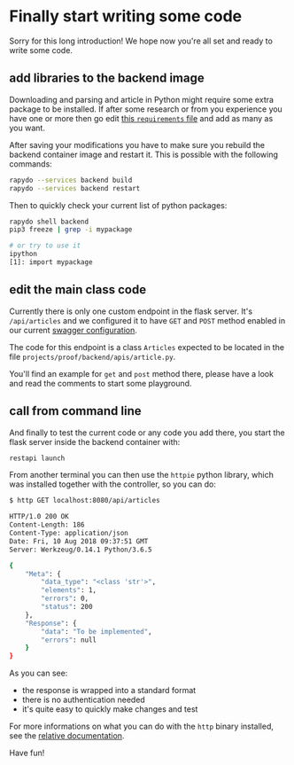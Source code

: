 
# Finally start writing some code

Sorry for this long introduction!
We hope now you're all set and ready to write some code.

## add libraries to the backend image

Downloading and parsing and article in Python might require some extra package to be installed. If after some research or from you experience you have one or more then go edit [this `requirements` file](../../projects/proof/backend/requirements.txt) and add as many as you want. 

After saving your modifications you have to make sure you rebuild the backend container image and restart it. This is possible with the following commands:
```bash
rapydo --services backend build
rapydo --services backend restart
```

Then to quickly check your current list of python packages:
```bash
rapydo shell backend
pip3 freeze | grep -i mypackage

# or try to use it
ipython
[1]: import mypackage
```


## edit the main class code

Currently there is only one custom endpoint in the flask server.
It's `/api/articles` and we configured it to have `GET` and `POST` method enabled in our current [swagger configuration](../../projects/proof/backend/swagger).

The code for this endpoint is a class `Articles` expected to be located in the file `projects/proof/backend/apis/article.py`.

You'll find an example for `get` and `post` method there, please have a look and read the comments to start some playground.


## call from command line

And finally to test the current code or any code you add there, you start the flask server inside the backend container with:
```bash
restapi launch
```

From another terminal you can then use the `httpie` python library, which was installed together with the controller, so you can do:

```bash
$ http GET localhost:8080/api/articles

HTTP/1.0 200 OK
Content-Length: 186
Content-Type: application/json
Date: Fri, 10 Aug 2018 09:37:51 GMT
Server: Werkzeug/0.14.1 Python/3.6.5

{
    "Meta": {
        "data_type": "<class 'str'>",
        "elements": 1,
        "errors": 0,
        "status": 200
    },
    "Response": {
        "data": "To be implemented",
        "errors": null
    }
}
```

As you can see: 
- the response is wrapped into a standard format
- there is no authentication needed
- it's quite easy to quickly make changes and test

For more informations on what you can do with the `http` binary installed, see the [relative documentation](https://httpie.org/doc#examples).

Have fun!

